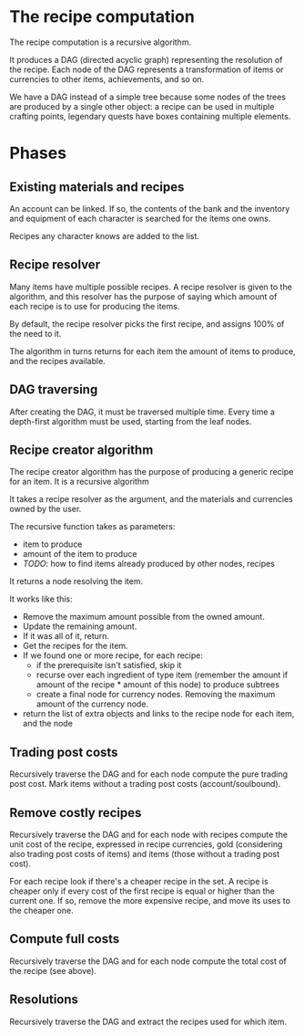The recipe computation
======================

The recipe computation is a recursive algorithm.

It produces a DAG (directed acyclic graph) representing the resolution of the recipe. Each node of the DAG represents a transformation of items or currencies to other items, achievements, and so on.

We have a DAG instead of a simple tree because some nodes of the trees are produced by a single other object: a recipe can be used in multiple crafting points, legendary quests have boxes containing multiple elements.

Phases
======

Existing materials and recipes
------------------------------

An account can be linked. If so, the contents of the bank and the inventory and equipment of each character is searched for the items one owns.

Recipes any character knows are added to the list.

Recipe resolver
---------------

Many items have multiple possible recipes. A recipe resolver is given to the algorithm, and this resolver has the purpose of saying which amount of each recipe is to use for producing the items.

By default, the recipe resolver picks the first recipe, and assigns 100% of the need to it.

The algorithm in turns returns for each item the amount of items to produce, and the recipes available.

DAG traversing
--------------

After creating the DAG, it must be traversed multiple time. Every time a depth-first algorithm must be used, starting from the leaf nodes.

Recipe creator algorithm
------------------------

The recipe creator algorithm has the purpose of producing a generic recipe for an item. It is a recursive algorithm

It takes a recipe resolver as the argument, and the materials and currencies owned by the user.

The recursive function takes as parameters:
- item to produce
- amount of the item to produce
- *TODO*: how to find items already produced by other nodes, recipes

It returns a node resolving the item.

It works like this:

- Remove the maximum amount possible from the owned amount.
- Update the remaining amount.
- If it was all of it, return.
- Get the recipes for the item.
- If we found one or more recipe, for each recipe:
    - if the prerequisite isn't satisfied, skip it
    - recurse over each ingredient of type item (remember the amount if amount of the recipe * amount of this node) to produce subtrees
    - create a final node for currency nodes. Removing the maximum amount of the currency node.
- return the list of extra objects and links to the recipe node for each item, and the node

Trading post costs
------------------

Recursively traverse the DAG and for each node compute the pure trading post cost. Mark items without a trading post costs (account/soulbound).

Remove costly recipes
---------------------

Recursively traverse the DAG and for each node with recipes compute the unit cost of the recipe, expressed in recipe currencies, gold (considering also trading post costs of items) and items (those without a trading post cost).

For each recipe look if there's a cheaper recipe in the set. A recipe is cheaper only if every cost of the first recipe is equal or higher than the current one. If so, remove the more expensive recipe, and move its uses to the cheaper one.

Compute full costs
------------------

Recursively traverse the DAG and for each node compute the total cost of the recipe (see above).

Resolutions
-----------

Recursively traverse the DAG and extract the recipes used for which item.